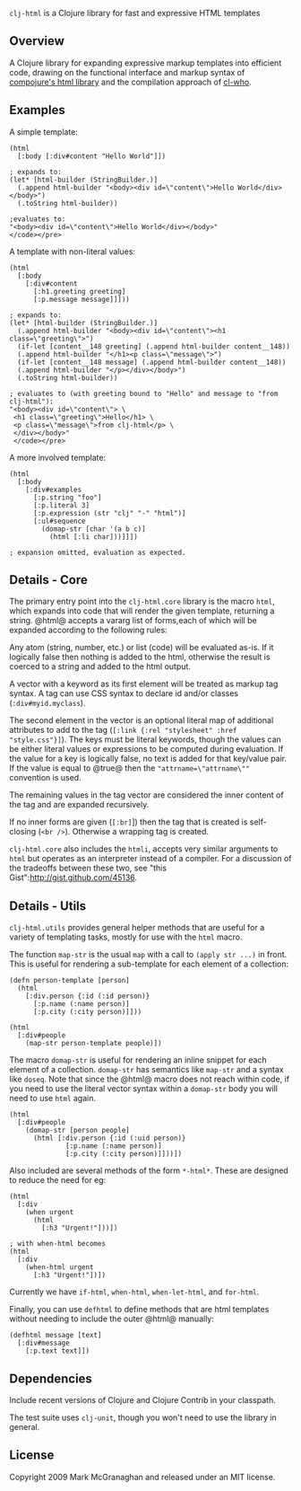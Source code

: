 `clj-html` is a Clojure library for fast and expressive HTML templates

Overview
--------

A Clojure library for expanding expressive markup templates into efficient code, drawing on the functional interface and markup syntax of [compojure's html  library](http://github.com/weavejester/compojure/tree/master) and the compilation approach of [cl-who](http://www.weitz.de/cl-who/).

Examples
--------

A simple template:

    (html
      [:body [:div#content "Hello World"]])
    
    ; expands to:
    (let* [html-builder (StringBuilder.)] 
      (.append html-builder "<body><div id=\"content\">Hello World</div></body>") 
      (.toString html-builder))
    
    ;evaluates to:
    "<body><div id=\"content\">Hello World</div></body>"
    </code></pre>
    
A template with non-literal values:

    (html
      [:body
        [:div#content
          [:h1.greeting greeting]
          [:p.message message]]]))
          
    ; expands to:
    (let* [html-builder (StringBuilder.)] 
      (.append html-builder "<body><div id=\"content\"><h1 class=\"greeting\">") 
      (if-let [content__148 greeting] (.append html-builder content__148)) 
      (.append html-builder "</h1><p class=\"message\">") 
      (if-let [content__148 message] (.append html-builder content__148)) 
      (.append html-builder "</p></div></body>") 
      (.toString html-builder))
    
    ; evaluates to (with greeting bound to "Hello" and message to "from clj-html"):
    "<body><div id=\"content\"> \
     <h1 class=\"greeting\">Hello</h1> \
     <p class=\"message\">from clj-html</p> \
     </div></body>"
     </code></pre>

A more involved template:

    (html
      [:body
        [:div#examples
          [:p.string "foo"]
          [:p.literal 3]
          [:p.expression (str "clj" "-" "html")]
          [:ul#sequence
            (domap-str [char '(a b c)]
              (html [:li char]))]]])
    
    ; expansion omitted, evaluation as expected.

Details - Core
--------------

The primary entry point into the `clj-html.core` library is the macro `html`, which expands into code that will render the given template, returning a string. @html@ accepts a vararg list of forms,each of which will be expanded according to the following rules:

Any atom (string, number, etc.) or list (code) will be evaluated as-is. If it logically false then nothing is added to the html, otherwise the result is coerced to a string and added to the html output.

A vector with a keyword as its first element will be treated as markup tag  syntax. A tag can use CSS syntax to declare id and/or classes (`:div#myid.myclass`). 

The second element in the vector is an optional literal map of additional attributes to add to the tag (`[:link {:rel "stylesheet" :href "style.css"}]`). The keys must be literal keywords, though the values can be either literal values or expressions to be computed during evaluation. If the value for a key is logically false, no text is added for that key/value pair. If the value is  equal to @true@ then the `"attrname=\"attrname\""` convention is used.

The remaining values in the tag vector are considered the inner content of the  tag and are expanded recursively.

If no inner forms are given (`[:br]`]) then the tag that is created is self-closing (`<br />`). Otherwise a wrapping tag is created.

`clj-html.core` also includes the `htmli`, accepts very similar arguments to `html` but operates as an interpreter instead of a compiler.  For a discussion of the tradeoffs between these two, see "this Gist":http://gist.github.com/45136.

Details - Utils
---------------

`clj-html.utils` provides general helper methods that are useful for a variety of templating tasks, mostly for use with the `html` macro.

The function `map-str` is the usual `map` with a call to `(apply str ...)` in front. This is useful for rendering a sub-template for each element of a collection:

    (defn person-template [person]
      (html
        [:div.person {:id (:id person)}
          [:p.name (:name person)]
          [:p.city (:city person)]]))
    
    (html
      [:div#people
        (map-str person-template people)])

The macro `domap-str` is useful for rendering an inline snippet for each element of a collection. `domap-str` has semantics like `map-str` and a syntax like `doseq`. Note that since the @html@ macro does not reach within code, if you need to use the literal vector syntax within a `domap-str` body you will need to use `html` again.

    (html
      [:div#people
        (domap-str [person people]
          (html [:div.person {:id (:uid person)}
                  [:p.name (:name person)]
                  [:p.city (:city person)]]))])

Also included are several methods of the form `*-html*`. These are designed to reduce the need for eg:

    (html
      [:div
        (when urgent 
          (html
            [:h3 "Urgent!"]))])
    
    ; with when-html becomes
    (html
      [:div
        (when-html urgent
          [:h3 "Urgent!"])])

Currently we have `if-html`, `when-html`, `when-let-html`, and `for-html`.

Finally, you can use `defhtml` to define methods that are html templates without needing to include the outer @html@ manually:

    (defhtml message [text]
      [:div#message
        [:p.text text]])

Dependencies
------------

Include recent versions of Clojure and Clojure Contrib in your classpath.

The test suite uses `clj-unit`, though you won't need to use the library in general.

License
-------

Copyright 2009 Mark McGranaghan and released under an MIT license.